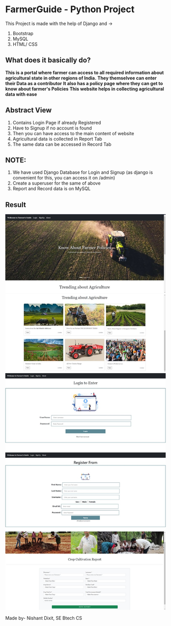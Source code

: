 # FarmerGuide - Python Project 
This Project is made with the help of Django and ->
1. Bootstrap
2. MySQL
3. HTML/ CSS 

## What does it basically do?

**This is a portal where farmer can access to all required information about agricultural state in other regions of India.**
**They themselvee can enter their Data as a contributor**
**It also has a policy page where they can get to know about farmer's Policies**
**This website helps in collecting agricultural data with ease**

## Abstract View

1. Contains Login Page if already Registered
2. Have to Signup if no account is found
3. Then you can have access to the main content of website
4. Agricultural data is collected in Report Tab
5. The same data can be accessed in Record Tab

## NOTE:

1. We have used Django Database for Login and Signup (as django is convenient for this, you can access it on /admin)
2. Create a superuser for the same of above
3. Report and Record data is on MySQL

## Result 

![result1](https://github.com/nishaaannnt/FarmerGuide/blob/main/hello/zResult(no%20code)/Picture1.jpg)
![result2](https://github.com/nishaaannnt/FarmerGuide/blob/main/hello/zResult(no%20code)/Picture2.jpg)
![result3](https://github.com/nishaaannnt/FarmerGuide/blob/main/hello/zResult(no%20code)/Picture3.jpg)
![result4](https://github.com/nishaaannnt/FarmerGuide/blob/main/hello/zResult(no%20code)/Picture4.jpg)
![result5](https://github.com/nishaaannnt/FarmerGuide/blob/main/hello/zResult(no%20code)/Picture5.jpg)

Made by- Nishant Dixit, SE Btech CS

